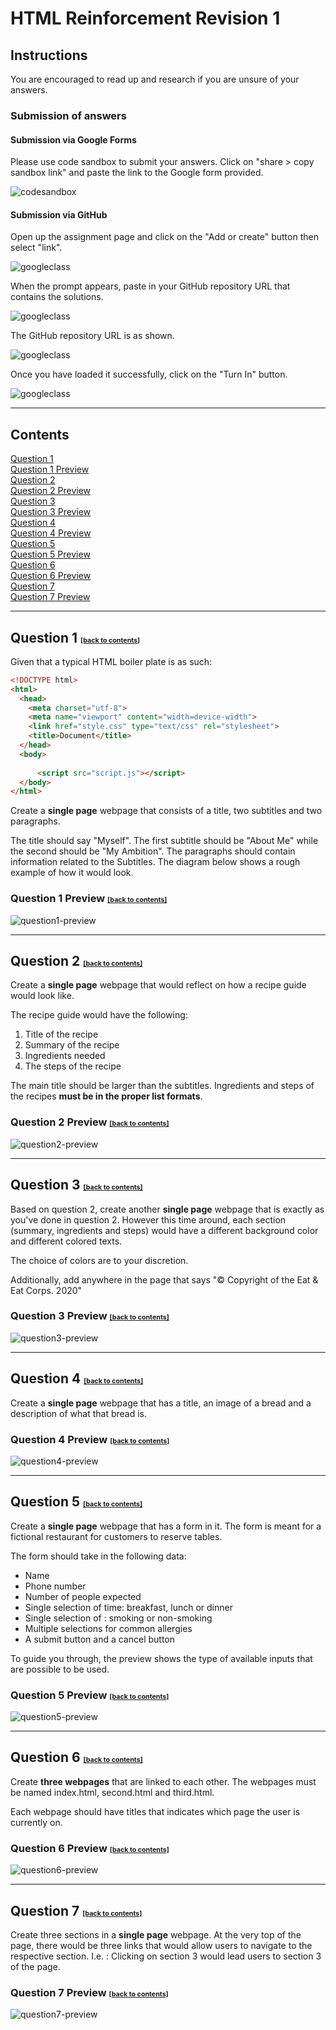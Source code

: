 # HTML Reinforcement Revision 1

## Instructions

You are encouraged to read up and research if you are unsure of your answers. 

### Submission of answers

#### Submission via Google Forms

Please use code sandbox to submit your answers. Click on "share > copy sandbox link" and paste the link to the Google form provided.

![codesandbox](images/codesandbox-1.png)

#### Submission via GitHub

Open up the assignment page and click on the "Add or create" button then select "link".

![googleclass](images/github-1.png)

When the prompt appears, paste in your GitHub repository URL that contains the solutions.

![googleclass](images/github-2.png)

The GitHub repository URL is as shown.

![googleclass](images/github-3.png)

Once you have loaded it successfully, click on the "Turn In" button.

![googleclass](images/github-4.png)

<hr>

## Contents

[Question 1](#question-1-back-to-contents)<br>
[Question 1 Preview](#question-1-preview-back-to-contents)<br>
[Question 2](#question-2-back-to-contents)<br>
[Question 2 Preview](#question-2-preview-back-to-contents)<br>
[Question 3](#question-3-back-to-contents)<br>
[Question 3 Preview](#question-3-preview-back-to-contents)<br>
[Question 4](#question-4-back-to-contents)<br>
[Question 4 Preview](#question-4-preview-back-to-contents)<br>
[Question 5](#question-5-back-to-contents)<br>
[Question 5 Preview](#question-5-preview-back-to-contents)<br>
[Question 6](#question-6-back-to-contents)<br>
[Question 6 Preview](#question-6-preview-back-to-contents)<br>
[Question 7](#question-7-back-to-contents)<br>
[Question 7 Preview](#question-7-preview-back-to-contents)<br>

<hr>

## Question 1 <a style="font-size:8pt;" href="#contents">[back to contents]</a>

Given that a typical HTML boiler plate is as such:

```html
<!DOCTYPE html>
<html>
  <head>
    <meta charset="utf-8">
    <meta name="viewport" content="width=device-width">
    <link href="style.css" type="text/css" rel="stylesheet">
    <title>Document</title>
  </head>
  <body>
      
      <script src="script.js"></script>
  </body>
</html>
```

Create a **single page** webpage that consists of a title, two subtitles and two paragraphs.

The title should say "Myself". The first subtitle should be "About Me" while the second should be "My Ambition". The paragraphs should contain information related to the Subtitles. The diagram below shows a rough example of how it would look.

### Question 1 Preview <a style="font-size:8pt;" href="#contents">[back to contents]</a>

![question1-preview](images/question1.png)

<hr>

## Question 2 <a style="font-size:8pt;" href="#contents">[back to contents]</a>

Create a **single page** webpage that would reflect on how a recipe guide would look like.

The recipe guide would have the following:

1. Title of the recipe
2. Summary of the recipe
3. Ingredients needed
4. The steps of the recipe

The main title should be larger than the subtitles. Ingredients and steps of the recipes **must be in the proper list formats**. 

### Question 2 Preview <a style="font-size:8pt;" href="#contents">[back to contents]</a>

![question2-preview](images/question2.png)

<hr>

## Question 3 <a style="font-size:8pt;" href="#contents">[back to contents]</a>

Based on question 2, create another **single page** webpage that is exactly as you've done in question 2. However this time around, each section (summary, ingredients and steps) would have a different background color and different colored texts.

The choice of colors are to your discretion. 

Additionally, add anywhere in the page that says "&copy; Copyright of the Eat & Eat Corps. 2020"

### Question 3 Preview <a style="font-size:8pt;" href="#contents">[back to contents]</a>

![question3-preview](images/question3.png)

<hr>

## Question 4 <a style="font-size:8pt;" href="#contents">[back to contents]</a>

Create a **single page** webpage that has a title, an image of a bread and a description of what that bread is.

### Question 4 Preview <a style="font-size:8pt;" href="#">[back to contents]</a>

![question4-preview](images/question4.png)

<hr>

## Question 5 <a style="font-size:8pt;" href="#contents">[back to contents]</a>

Create a **single page** webpage that has a form in it. The form is meant for a fictional restaurant for customers to reserve tables.

The form should take in the following data:

- Name 
- Phone number
- Number of people expected
- Single selection of time: breakfast, lunch or dinner
- Single selection of : smoking or non-smoking
- Multiple selections for common allergies
- A submit button and a cancel button

To guide you through, the preview shows the type of available inputs that are possible to be used.

### Question 5 Preview <a style="font-size:8pt;" href="#contents">[back to contents]</a>

![question5-preview](images/question5.png)

<hr>

## Question 6 <a style="font-size:8pt;" href="#contents">[back to contents]</a>

Create **three webpages** that are linked to each other. The webpages must be named index.html, second.html and third.html.

Each webpage should have titles that indicates which page the user is currently on. 

### Question 6 Preview <a style="font-size:8pt;" href="#contents">[back to contents]</a>

![question6-preview](images/question6.gif)

<hr>

## Question 7 <a style="font-size:8pt;" href="#contents">[back to contents]</a>

Create three sections in a **single page** webpage. At the very top of the page, there would be three links that would allow users to navigate to the respective section. I.e. : Clicking on section 3 would lead users to section 3 of the page.

### Question 7 Preview <a style="font-size:8pt;" href="#contents">[back to contents]</a>

![question7-preview](images/question7.gif)



